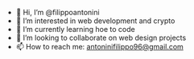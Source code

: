 - 👋 Hi, I’m @filippoantonini
- 👀 I’m interested in web development and crypto
- 🌱 I’m currently learning hoe to code
- 💞️ I’m looking to collaborate on web design projects
- 📫 How to reach me: antoninifilippo96@gmail.com

<!---
filippoantonini/filippoantonini is a ✨ special ✨ repository because its `README.md` (this file) appears on your GitHub profile.
You can click the Preview link to take a look at your changes.
--->
